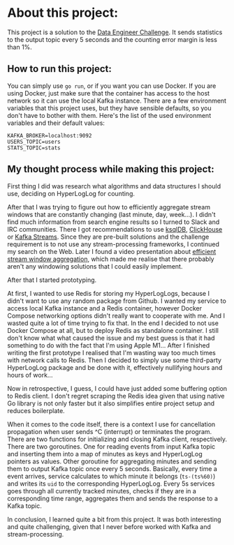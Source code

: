 # About this project:

This project is a solution to the [Data Engineer Challenge](https://github.com/tamediadigital/hiring-challenges/tree/master/data-engineer-challenge).
It sends statistics to the output topic every 5 seconds and the counting error margin is less than 1%.

## How to run this project:

You can simply use `go run`, or if you want you can use Docker.
If you are using Docker, just make sure that the container has access to the host network so it can use the local Kafka instance.
There are a few environment variables that this project uses, but they have sensible defaults, so you don't have to bother with them.
Here's the list of the used environment variables and their default values:

```
KAFKA_BROKER=localhost:9092
USERS_TOPIC=users
STATS_TOPIC=stats
```

## My thought process while making this project:

First thing I did was research what algorithms and data structures I should use, deciding on HyperLogLog for counting.

After that I was trying to figure out how to efficiently aggregate stream windows that are constantly changing (last minute, day, week...).
I didn't find much information from search engine results so I turned to Slack and IRC communities.
There I got recommendations to use [ksqlDB](https://ksqldb.io/), [ClickHouse](https://clickhouse.com/) or [Kafka Streams](https://kafka.apache.org/documentation/streams/).
Since they are pre-built solutions and the challenge requirement is to not use any stream-processing frameworks, I continued my search on the Web.
Later I found a video presentation about [efficient stream window aggregation](https://www.youtube.com/watch?v=K1y5dJvP1jM),
which made me realise that there probably aren't any windowing solutions that I could easily implement.

After that I started prototyping.

At first, I wanted to use Redis for storing my HyperLogLogs, because I didn't want to use any random package from Github.
I wanted my service to access local Kafka instance and a Redis container, however Docker Compose networking options didn't really want to cooperate with me.
And I wasted quite a lot of time trying to fix that.
In the end I decided to not use Docker Compose at all, but to deploy Redis as standalone container.
I still don't know what what caused the issue and my best guess is that it had something to do with the fact that I'm using Apple M1...
After I finished writing the first prototype I realised that I'm wasting way too much times with network calls to Redis.
Then I decided to simply use some third-party HyperLogLog package and be done with it, effectively nullifying hours and hours of work...

Now in retrospective, I guess, I could have just added some buffering option to Redis client.
I don't regret scraping the Redis idea given that using native Go library is not only faster but it also simplifies entire project setup and reduces boilerplate.

When it comes to the code itself, there is a context I use for cancellation propagation when user sends ^C (interrupt) or terminates the program.
There are two functions for initializing and closing Kafka client, respectively.
There are two goroutines.
One for reading events from input Kafka topic and inserting them into a map of minutes as keys and HyperLogLog pointers as values.
Other goroutine for aggregating minutes and sending them to output Kafka topic once every 5 seconds.
Basically, every time a event arrives, service calculates to which minute it belongs (`ts-(ts%60)`) and writes its `uid` to the corresponding HyperLogLog.
Every 5s services goes through all currently tracked minutes, checks if they are in a corresponding time range, aggregates them and sends the response to a Kafka topic.

In conclusion, I learned quite a bit from this project.
It was both interesting and quite challenging, given that I never before worked with Kafka and stream-processing.
